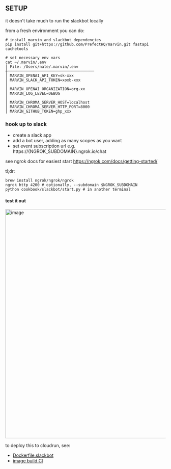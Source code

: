 ## SETUP
it doesn't take much to run the slackbot locally

from a fresh environment you can do:
```console
# install marvin and slackbot dependencies
pip install git+https://github.com/PrefectHQ/marvin.git fastapi cachetools

# set necessary env vars
cat ~/.marvin/.env
│ File: /Users/nate/.marvin/.env
┼──────────────────────────────────────
│ MARVIN_OPENAI_API_KEY=sk-xxx
│ MARVIN_SLACK_API_TOKEN=xoxb-xxx
│
│ MARVIN_OPENAI_ORGANIZATION=org-xx
│ MARVIN_LOG_LEVEL=DEBUG
│
│ MARVIN_CHROMA_SERVER_HOST=localhost
│ MARVIN_CHROMA_SERVER_HTTP_PORT=8000
│ MARVIN_GITHUB_TOKEN=ghp_xxx
```

### hook up to slack
- create a slack app
- add a bot user, adding as many scopes as you want
- set event subscription url e.g. https://{NGROK_SUBDOMAIN}.ngrok.io/chat

see ngrok docs for easiest start https://ngrok.com/docs/getting-started/

tl;dr:
```console
brew install ngrok/ngrok/ngrok
ngrok http 4200 # optionally, --subdomain $NGROK_SUBDOMAIN
python cookbook/slackbot/start.py # in another terminal
```

#### test it out

<img width="719" alt="image" src="https://github.com/PrefectHQ/marvin/assets/31014960/a5948f7f-9aeb-4df0-b536-d61bb57dd1ab">

to deploy this to cloudrun, see:
- [Dockerfile.slackbot](/cookbook/slackbot/Dockerfile.slackbot)
- [image build CI](/.github/workflows/image-build-and-push-community.yaml)